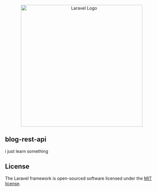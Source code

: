 <p align="center"><a href="https://laravel.com" target="_blank"><img src="https://raw.githubusercontent.com/laravel/art/master/logo-lockup/5%20SVG/2%20CMYK/1%20Full%20Color/laravel-logolockup-cmyk-red.svg" width="400" alt="Laravel Logo"></a></p>

## blog-rest-api

i just learn something

## License

The Laravel framework is open-sourced software licensed under the [MIT license](https://opensource.org/licenses/MIT).
